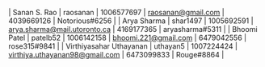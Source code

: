 | Sanan S. Rao | raosanan | 1006577697 | raosanan@gmail.com | 4039669126 | Notorious#6256 |
| Arya Sharma | shar1497 | 1005692591 | arya.sharma@mail.utoronto.ca | 4169177365 | aryasharma#5311 |
| Bhoomi Patel | patelb52 | 1006142158 | bhoomi.221@gmail.com | 6479042556 | rose315#9841 |
| Virthiyasahar Uthayanan | uthayan5 | 1007224424 | virthiya.uthayanan98@gmail.com | 6473099833 | Rouge#8864 |
